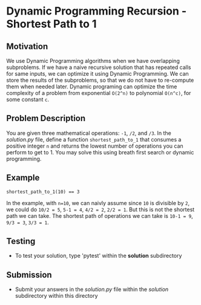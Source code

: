 # Dynamic Programming Recursion - Shortest Path to 1

## Motivation
We use Dynamic Programming algorithms when we have overlapping subproblems. If we have a naive recursive solution that has repeated calls for same inputs, we can optimize it using Dynamic Programming. We can store the results of the subproblems, so that we do not have to re-compute them when needed later.
Dynamic programing can optimize the time complexity of a problem from exponential `O(2^n)` to polynomial `O(n^c)`, for some constant `c`.

## Problem Description
You are given three mathematical operations: `-1`, `/2`, and `/3`. In the *solution.py* file, define a function `shortest_path_to_1` that consumes a positive integer `n` and returns the lowest number of operations you can perform to get to 1. You may solve this using breath first search or dynamic programming.

## Example
```
shortest_path_to_1(10) == 3
```
In the example, with `n=10`, we can naivly assume since `10` is divisible by `2`, we could do `10/2 = 5`, `5-1 = 4`, `4/2 = 2`, `2/2 = 1`. But this is not the shortest path we can take. The shortest path of operations we can take is `10-1 = 9`, `9/3 = 3`, `3/3 = 1`.

## Testing
* To test your solution, type 'pytest' within the **solution** subdirectory

## Submission
* Submit your answers in the *solution.py* file within the *solution* subdirectory within this directory
